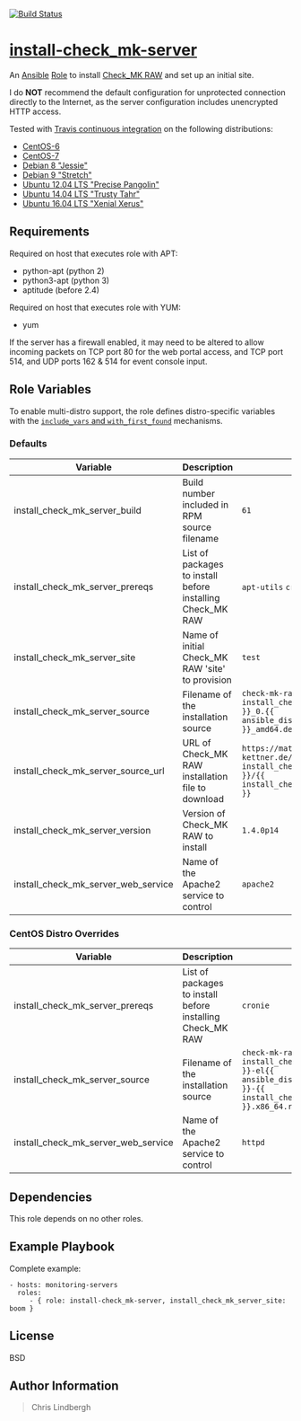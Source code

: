 [![Build Status](https://travis-ci.org/kso512/install-check_mk-server.svg?branch=master)](https://travis-ci.org/kso512/install-check_mk-server)

# [install-check_mk-server](https://galaxy.ansible.com/kso512/install-check_mk-server/)

An [Ansible](https://www.ansible.com/) [Role](http://docs.ansible.com/ansible/playbooks_roles.html#roles) to install [Check_MK RAW](http://mathias-kettner.com/check_mk_introduction.html) and set up an initial site.

I do **NOT** recommend the default configuration for unprotected connection directly to the Internet, as the server configuration includes unencrypted HTTP access.

Tested with [Travis continuous integration](https://travis-ci.org/) on the following distributions:

- [CentOS-6](https://wiki.centos.org/Manuals/ReleaseNotes/CentOS6.9)
- [CentOS-7](https://wiki.centos.org/Manuals/ReleaseNotes/CentOS7)
- [Debian 8 "Jessie"](https://www.debian.org/releases/jessie/)
- [Debian 9 "Stretch"](https://www.debian.org/releases/stretch/)
- [Ubuntu 12.04 LTS "Precise Pangolin"](http://releases.ubuntu.com/precise)
- [Ubuntu 14.04 LTS "Trusty Tahr"](http://releases.ubuntu.com/trusty/)
- [Ubuntu 16.04 LTS "Xenial Xerus"](http://releases.ubuntu.com/xenial/)

## Requirements

Required on host that executes role with APT:
- python-apt (python 2)
- python3-apt (python 3)
- aptitude (before 2.4)

Required on host that executes role with YUM:
- yum

If the server has a firewall enabled, it may need to be altered to allow incoming packets on TCP port 80 for the web portal access, and TCP port 514, and UDP ports 162 & 514 for event console input.

## Role Variables

To enable multi-distro support, the role defines distro-specific variables with the [`include_vars` and `with_first_found`](http://docs.ansible.com/ansible/include_vars_module.html) mechanisms.

### Defaults

| Variable | Description | Value |
| -------- | ----------- | ----- |
| install_check_mk_server_build | Build number included in RPM source filename | `61` |
| install_check_mk_server_prereqs | List of packages to install before installing Check_MK RAW | `apt-utils` `cron` |
| install_check_mk_server_site | Name of initial Check_MK RAW 'site' to provision | `test` |
| install_check_mk_server_source | Filename of the installation source | `check-mk-raw-{{ install_check_mk_server_version }}_0.{{ ansible_distribution_release }}_amd64.deb`
| install_check_mk_server_source_url | URL of Check_MK RAW installation file to download | `https://mathias-kettner.de/support/{{ install_check_mk_server_version }}/{{ install_check_mk_server_source }}` |
| install_check_mk_server_version | Version of Check_MK RAW to install | `1.4.0p14` |
| install_check_mk_server_web_service | Name of the Apache2 service to control | `apache2` |

### CentOS Distro Overrides

| Variable | Description | Value |
| -------- | ----------- | ----- |
| install_check_mk_server_prereqs | List of packages to install before installing Check_MK RAW | `cronie` |
| install_check_mk_server_source | Filename of the installation source | `check-mk-raw-{{ install_check_mk_server_version }}-el{{ ansible_distribution_major_version }}-{{ install_check_mk_server_build }}.x86_64.rpm`
| install_check_mk_server_web_service | Name of the Apache2 service to control | `httpd` |

## Dependencies

This role depends on no other roles.

## Example Playbook

Complete example:

    - hosts: monitoring-servers
      roles:
         - { role: install-check_mk-server, install_check_mk_server_site: boom }

## License

BSD

## Author Information

> Chris Lindbergh

